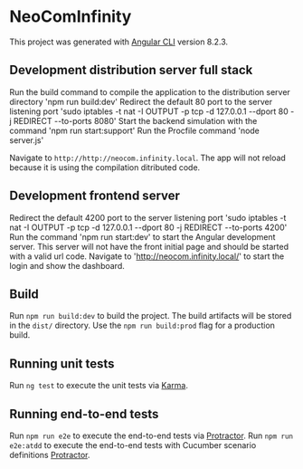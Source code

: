 # NeoComInfinity

This project was generated with [Angular CLI](https://github.com/angular/angular-cli) version 8.2.3.

## Development distribution server full stack

Run the build command to compile the application to the distribution server directory 'npm run build:dev'
Redirect the default 80 port to the server listening port 'sudo iptables -t nat -I OUTPUT -p tcp -d 127.0.0.1 --dport 80 -j REDIRECT --to-ports 8080'
Start the backend simulation with the command 'npm run start:support'
Run the Procfile command 'node server.js'

Navigate to `http://http://neocom.infinity.local`.
The app will not reload because it is using the compilation ditributed code.

## Development frontend server

Redirect the default 4200 port to the server listening port 'sudo iptables -t nat -I OUTPUT -p tcp -d 127.0.0.1 --dport 80 -j REDIRECT --to-ports 4200'
Run the command 'npm run start:dev' to start the Angular development server. This server will not have the front initial page and should be started with a valid url code.
Navigate to 'http://neocom.infinity.local/' to start the login and show the dashboard.

## Build

Run `npm run build:dev` to build the project. The build artifacts will be stored in the `dist/` directory.
Use the `npm run build:prod` flag for a production build.

## Running unit tests

Run `ng test` to execute the unit tests via [Karma](https://karma-runner.github.io).

## Running end-to-end tests

Run `npm run e2e` to execute the end-to-end tests via [Protractor](http://www.protractortest.org/).
Run `npm run e2e:atdd` to execute the end-to-end tests with Cucumber scenario definitions [Protractor](http://www.protractortest.org/).
